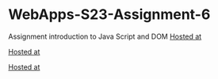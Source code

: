 
# WebApps-S23-Assignment-6
Assignment introduction to Java Script and DOM
[Hosted at](https://github.com/44-563-Web-Apps-S23/44563-webapps-s23-assignment6-Harshitha-S561420/blob/main/painter.html)

[Hosted at](https://github.com/44-563-Web-Apps-S23/44563-webapps-s23-assignment6-Harshitha-S561420/blob/main/conversions.html)

[Hosted at](https://github.com/44-563-Web-Apps-S23/44563-webapps-s23-assignment6-Harshitha-S561420/blob/main/candy.html)